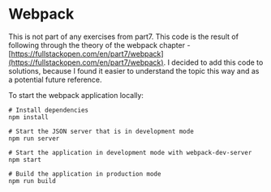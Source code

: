 # Webpack

This is not part of any exercises from part7. This code is the result of following through the theory of the webpack chapter - [https://fullstackopen.com/en/part7/webpack](https://fullstackopen.com/en/part7/webpack). I decided to add this code to solutions, because I found it easier to understand the topic this way and as a potential future reference.

To start the webpack application locally:

```console
# Install dependencies
npm install

# Start the JSON server that is in development mode
npm run server

# Start the application in development mode with webpack-dev-server
npm start

# Build the application in production mode
npm run build
```